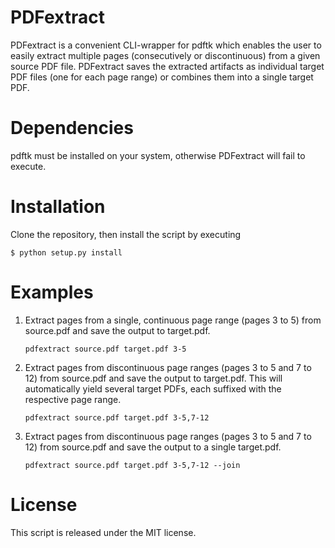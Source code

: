 # PDFextract

PDFextract is a convenient CLI-wrapper for pdftk which enables the user to easily extract
multiple pages (consecutively or discontinuous) from a given source PDF file.
PDFextract saves the extracted artifacts as individual target PDF files (one for
each page range) or combines them into a single target PDF.

# Dependencies

pdftk must be installed on your system, otherwise PDFextract will fail to execute.

# Installation

Clone the repository, then install the script by executing

```
$ python setup.py install
```

# Examples

1. Extract pages from a single, continuous page range (pages 3 to 5) from source.pdf and save the output to target.pdf.


	```
	pdfextract source.pdf target.pdf 3-5
	```

2. Extract pages from discontinuous page ranges (pages 3 to 5 and 7 to 12) from source.pdf and save the output to target.pdf. This will automatically yield several target PDFs, each suffixed with the respective page range.

	```
	pdfextract source.pdf target.pdf 3-5,7-12
	```

3. Extract pages from discontinuous page ranges (pages 3 to 5 and 7 to 12) from source.pdf and save the output to a single target.pdf.

	```
	pdfextract source.pdf target.pdf 3-5,7-12 --join
	```

# License

This script is released under the MIT license.
